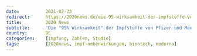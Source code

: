 ```yaml
---
date:          2021-02-23
redirect:      https://2020news.de/die-95-wirksamkeit-der-impfstoffe-von-pfizer-und-moderna-zurueckhaltung-ist-geboten-solange-wir-die-vollstaendigen-daten-nicht-gesehen-haben/
title:         2020 News
subtitle:      'Die "95% Wirksamkeit" der Impfstoffe von Pfizer und Moderna - Zurückhaltung ist geboten, solange wir die vollständigen Daten nicht gesehen haben'
country:       DE
categories:    [Impfung, Zahlen, Studie]
tags:          [2020news, impf-nebenwirkungen, biontech, moderna]
---
```


